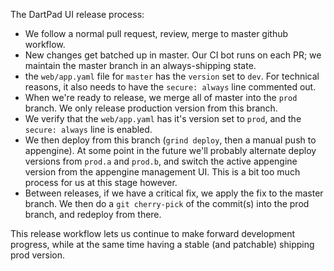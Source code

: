The DartPad UI release process:

- We follow a normal pull request, review, merge to master github workflow.
- New changes get batched up in master. Our CI bot runs on each PR; we maintain the master branch in an always-shipping state.
- the `web/app.yaml` file for `master` has the `version` set to `dev`. For technical reasons, it also needs to have the `secure: always` line commented out.
- When we're ready to release, we merge all of master into the `prod` branch. We only release production version from this branch.
- We verify that the `web/app.yaml` has it's version set to `prod`, and the `secure: always` line is enabled.
- We then deploy from this branch (`grind deploy`, then a manual push to appengine). At some point in the future we'll probably alternate deploy versions from `prod.a` and `prod.b`, and switch the active appengine version from the appengine management UI. This is a bit too much process for us at this stage however.
- Between releases, if we have a critical fix, we apply the fix to the master branch. We then do a `git cherry-pick` of the commit(s) into the prod branch, and redeploy from there.

This release workflow lets us continue to make forward development progress, while at the same time having a stable (and patchable) shipping prod version.
